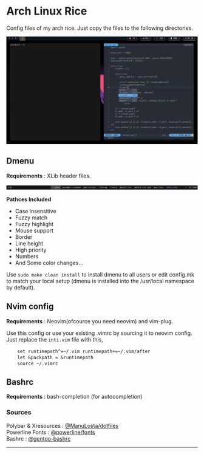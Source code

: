 # Arch Linux Rice

Config files of my arch rice. Just copy the files to the following directories.

![Desktop](https://github.com/KngKong/Arch-config/blob/master/screenshots/desktop.jpg)

## Dmenu

<b>Requirements</b> : XLib header files.

![Dmenu](https://github.com/KngKong/Arch-config/blob/master/screenshots/dmenu.png)

<b>Pathces Included</b>  
* Case insensitive <br /> 
* Fuzzy match <br />      
* Fuzzy highlight  <br />  
* Mouse support <br />    
* Border <br />           
* Line height <br />     
* High priority <br />    
* Numbers <br />   
* And Some color changes...

Use `sudo make clean install` to install dmenu to all users or edit config.mk to match your local setup (dmenu is installed into
the /usr/local namespace by default).

## Nvim config

<b>Requirements</b> : Neovim(ofcource you need neovim) and vim-plug.

Use this config or use your existing .vimrc by sourcing it to neovim config.
Just replace the `inti.vim` file with this,
```
    set runtimepath^=~/.vim runtimepath+=~/.vim/after
    let &packpath = &runtimepath
    source ~/.vimrc
```

## Bashrc

<b>Requirements</b> : bash-completion (for autocompletion)

### Sources

Polybar & Xresources : [@ManuLosta/dotfiles](https://github.com/ManuLosta/dotfiles)\
Powerline Fonts : [@powerline/fonts](https://github.com/powerline/fonts)\
Bashrc : [@gentoo-bashrc](https://aur.archlinux.org/packages/gentoo-bashrc/)

------------------------------------------------
